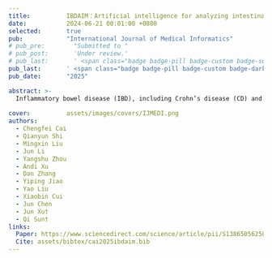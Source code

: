 ```yaml
---
title:          IBDAIM：Artificial intelligence for analyzing intestinal biopsies pathological images for assisted integrated diagnostic of inflammatory bowel disease
date:           2024-06-21 00:01:00 +0800
selected:       true
pub:            "International Journal of Medical Informatics"
# pub_pre:        "Submitted to "
# pub_post:       'Under review.'
# pub_last:       ' <span class="badge badge-pill badge-custom badge-success">Spotlight</span>'
pub_last:       ' <span class="badge badge-pill badge-custom badge-dark">Journal</span>'
pub_date:       "2025"

abstract: >-
  Inflammatory bowel disease (IBD), including Crohn’s disease (CD) and ulcerative colitis (UC), is challenging to diagnose accurately from pathological images due to its complex histological features. This study aims to develop an artificial intelligence (AI) model, IBDAIM, to assist pathologists in quickly and accurately diagnosing IBD by analyzing whole-slide images (WSIs) of intestinal biopsies.
  
cover:          assets/images/covers/IJMEDI.png
authors: 
  - Chengfei Cai
  - Qianyun Shi
  - Mingxin Liu
  - Jun Li
  - Yangshu Zhou
  - Andi Xu
  - Dan Zhang
  - Yiping Jiao
  - Yao Liu
  - Xiaobin Cui
  - Jun Chen
  - Jun Xu†
  - Qi Sun†
links:
  Paper: https://www.sciencedirect.com/science/article/pii/S1386505625002412
  Cite: assets/bibtex/cai2025ibdaim.bib
---
```

